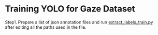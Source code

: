 # Training YOLO for Gaze Dataset

Step1. Prepare a list of json annotation files and run [extract_labels_train.py](extract_labels_train.py) after editing all the paths used in the file. 
